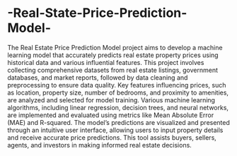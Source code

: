 # -Real-State-Price-Prediction-Model-

The Real Estate Price Prediction Model project aims to develop a machine learning model that accurately predicts real estate property prices using historical data and various influential features. This project involves collecting comprehensive datasets from real estate listings, government databases, and market reports, followed by data cleaning and preprocessing to ensure data quality. Key features influencing prices, such as location, property size, number of bedrooms, and proximity to amenities, are analyzed and selected for model training. Various machine learning algorithms, including linear regression, decision trees, and neural networks, are implemented and evaluated using metrics like Mean Absolute Error (MAE) and R-squared. The model’s predictions are visualized and presented through an intuitive user interface, allowing users to input property details and receive accurate price predictions. This tool assists buyers, sellers, agents, and investors in making informed real estate decisions.

